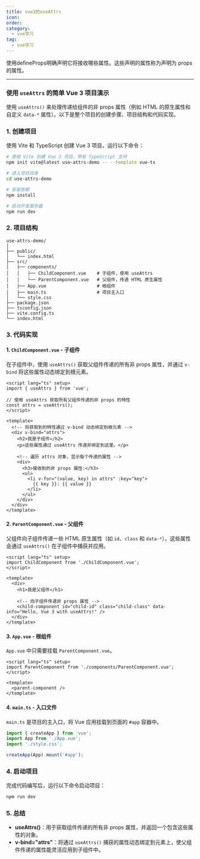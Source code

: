 ```yaml
---
title: vue3的useAttrs
icon: 
order: 
category:
  - vue学习
tag:
  - vue学习
---
```





使用defineProps明确声明它将接收哪些属性。这些声明的属性称为声明为 props 的属性。

------



### 使用 `useAttrs` 的简单 Vue 3 项目演示

使用 `useAttrs()` 来处理传递给组件的非 props 属性（例如 HTML 的原生属性和自定义 `data-*` 属性）。以下是整个项目的创建步骤、项目结构和代码实现。

### 1. 创建项目

使用 Vite 和 TypeScript 创建 Vue 3 项目，运行以下命令：

```bash
# 使用 Vite 创建 Vue 3 项目，带有 TypeScript 支持
npm init vite@latest use-attrs-demo -- --template vue-ts

# 进入项目目录
cd use-attrs-demo

# 安装依赖
npm install

# 启动开发服务器
npm run dev
```

### 2. 项目结构

```
use-attrs-demo/
│
├── public/
│   └── index.html
├── src/
│   ├── components/
│   │   ├── ChildComponent.vue    # 子组件，使用 useAttrs
│   │   └── ParentComponent.vue   # 父组件，传递 HTML 原生属性
│   ├── App.vue                   # 根组件
│   ├── main.ts                   # 项目主入口
│   └── style.css
├── package.json
├── tsconfig.json
├── vite.config.ts
└── index.html
```

### 3. 代码实现

#### 1. `ChildComponent.vue` - 子组件

在子组件中，使用 `useAttrs()` 获取父组件传递的所有非 props 属性，并通过 `v-bind` 将这些属性动态绑定到根元素。

```vue
<script lang="ts" setup>
import { useAttrs } from 'vue';

// 使用 useAttrs 获取所有父组件传递的非 props 的特性
const attrs = useAttrs();  
</script>

<template>
  <!-- 将获取到的特性通过 v-bind 动态绑定到根元素 -->
  <div v-bind="attrs">
    <h2>我是子组件</h2>
    <p>这些属性通过 useAttrs 传递并绑定到这里。</p>

    <!-- 遍历 attrs 对象，显示每个传递的属性 -->
    <div>
      <h3>接收到的非 props 属性:</h3>
      <ul>
        <li v-for="(value, key) in attrs" :key="key">
          {{ key }}: {{ value }}
        </li>
      </ul>
    </div>
  </div>
</template>
```

#### 2. `ParentComponent.vue` - 父组件

父组件向子组件传递一些 HTML 原生属性（如 `id`、`class` 和 `data-*`），这些属性会通过 `useAttrs()` 在子组件中捕获并应用。

```vue
<script lang="ts" setup>
import ChildComponent from './ChildComponent.vue';
</script>

<template>
  <div>
    <h1>我是父组件</h1>

    <!-- 向子组件传递非 props 属性 -->
    <child-component id="child-id" class="child-class" data-info="Hello, Vue 3 with useAttrs!" />
  </div>
</template>
```

#### 3. `App.vue` - 根组件

`App.vue` 中只需要挂载 `ParentComponent.vue`。

```vue
<script lang="ts" setup>
import ParentComponent from './components/ParentComponent.vue';
</script>

<template>
  <parent-component />
</template>
```

#### 4. `main.ts` - 入口文件

`main.ts` 是项目的主入口，将 Vue 应用挂载到页面的 `#app` 容器中。

```ts
import { createApp } from 'vue';
import App from './App.vue';
import './style.css';

createApp(App).mount('#app');
```

### 4. 启动项目

完成代码编写后，运行以下命令启动项目：

```bash
npm run dev
```

### 5. 总结

- **useAttrs()**：用于获取组件传递的所有非 props 属性，并返回一个包含这些属性的对象。
- **v-bind="attrs"**：将通过 `useAttrs()` 捕获的属性动态绑定到元素上，使父组件传递的属性能灵活应用到子组件中。
